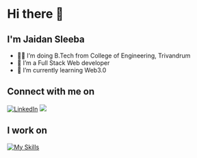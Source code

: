 # Hi there 👋

## I'm Jaidan Sleeba

- 👨‍💻 I’m doing B.Tech from College of Engineering, Trivandrum
- 🔭 I’m a Full Stack Web developer
- 🌱 I’m currently learning Web3.0

## Connect with me on

  <a href="https://www.linkedin.com/in/jaidan22/"><img alt="LinkedIn" title="LinkedIn" src="https://img.shields.io/badge/-LinkedIn-0077B5?style=for-the-badge&logo=linkedin&logoColor=white"/></a>
  <a href="mailto:jaidansleeba22@gmail.com"><img src="https://img.shields.io/badge/Gmail-D14836?style=for-the-badge&logo=gmail&logoColor=white"></a>

## I work on 



[![My Skills](https://skillicons.dev/icons?i=js,html,css,react,nodejs,mongodb,sass,next,gatsby,vscode&perline=5)](https://skillicons.dev)

<!--
<div style={display:flex,align-items:center,justify-content:center,gap:64px}>
  <img src="https://github-readme-stats-sigma-five.vercel.app/api?username=jaidan22&show_icons=true&include_all_commits=true&count_private=true&theme=react&line_height=50"/>
  <img src="https://github-readme-stats.vercel.app/api/top-langs/?username=jaidan22&theme=react&line_height=50"/>
</div>
-->

[linkedin]: https://www.linkedin.com/in/jaidan22/
<!--
**jaidan22/jaidan22** is a ✨ _special_ ✨ repository because its `README.md` (this file) appears on your GitHub profile.

Here are some ideas to get you started:

- 🔭 I’m currently working on ...
- 🌱 I’m currently learning ...
- 👯 I’m looking to collaborate on ...
- 🤔 I’m looking for help with ...
- 💬 Ask me about ...
- 📫 How to reach me: ...
- 😄 Pronouns: ...
- ⚡ Fun fact: ...
-->
